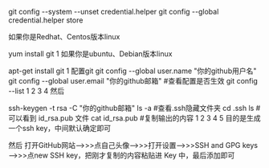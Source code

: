 git config --system --unset credential.helper
git config --global credential.helper store

如果你是Redhat、Centos版本linux

 yum install git
1
如果你是ubuntu、Debian版本linux

apt-get install git
1
配置git
git config --global user.name "你的github用户名"
git config --global user.email "你的github邮箱"
#查看配置是否生效
git config --list
1
2
3
4
然后

ssh-keygen -t rsa -C "你的github邮箱"
ls -a #查看.ssh隐藏文件夹
cd .ssh
ls #可以看到  id_rsa.pub  文件
cat id_rsa.pub #复制输出的内容
1
2
3
4
5
目的是生成一个ssh key，中间默认确定即可

然后 打开GitHub网站—>>>点自己头像—>>>打开设置—>>>SSH and GPG keys—>>>点new SSH key，把刚才复制的内容粘贴进 Key 中，最后添加即可
